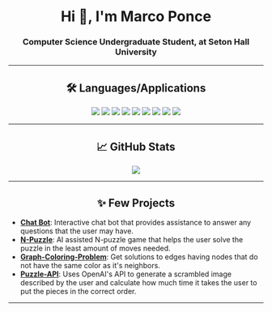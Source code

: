 <h1 align="center">Hi 👋, I'm Marco Ponce</h1>
<h3 align="center">Computer Science Undergraduate Student, at Seton Hall University</h3>

---

<h2 align="center"> 🛠️ Languages/Applications </h2>

<p align="center">
  <img src="https://img.shields.io/badge/Code-Racket-informational?style=for-the-badge&logo=racket&color=maroon" />
  <img src="https://img.shields.io/badge/Code-Java-informational?style=for-the-badge&logo=java&color=orange" />
  <img src="https://img.shields.io/badge/Code-Python-informational?style=for-the-badge&logo=python&color=darkblue" />
  <img src="https://img.shields.io/badge/Code-Lua-informational?style=for-the-badge&logo=lua&color=skyblue" />
  <img src="https://img.shields.io/badge/Tools-API-informational?style=for-the-badge&logo=api&color=lightgray" />
  <img src="https://img.shields.io/badge/Tools-AWS-informational?style=for-the-badge&logo=amazonaws&color=purple" />
  <img src="https://img.shields.io/badge/Tools-Azure-informational?style=for-the-badge&logo=microsoftazure&color=teal" />
  <img src="https://img.shields.io/badge/OS-Linux-informational?style=for-the-badge&logo=linux&color=black" />
  <img src="https://img.shields.io/badge/OS-Windows 10/11-informational?style=for-the-badge&logo=windows&color=blue" />
</p>

---

<h2 align="center"> 📈 GitHub Stats</h2>

<p align="center">
  <img src="https://github-readme-stats-perm-poncema4s-projects.vercel.app/api/top-langs/?username=poncema4&theme=tokyonight&count-private=true"/>
</p>

---

<h2 align="center">✨ Few Projects</h2>

- **[Chat Bot](https://github.com/poncema4/Chat-Bot)**: Interactive chat bot that provides assistance to answer any questions that the user may have.
- **[N-Puzzle](https://github.com/poncema4/N-Puzzle)**: AI assisted N-puzzle game that helps the user solve the puzzle in the least amount of moves needed.
- **[Graph-Coloring-Problem](https://github.com/poncema4/Graph-Coloring-Problem)**: Get solutions to edges having nodes that do not have the same color as it's neighbors.
- **[Puzzle-API](https://github.com/poncema4/Puzzle-API)**: Uses OpenAI's API to generate a scrambled image described by the user and calculate how much time it takes the user to put the pieces in the correct order.
---
